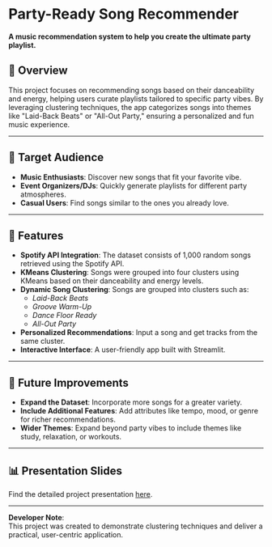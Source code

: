 # Party-Ready Song Recommender  

**A music recommendation system to help you create the ultimate party playlist.**  

## 📖 Overview  
This project focuses on recommending songs based on their danceability and energy, helping users curate playlists tailored to specific party vibes. By leveraging clustering techniques, the app categorizes songs into themes like "Laid-Back Beats" or "All-Out Party," ensuring a personalized and fun music experience.  

---

## 🎯 Target Audience  
- **Music Enthusiasts**: Discover new songs that fit your favorite vibe.  
- **Event Organizers/DJs**: Quickly generate playlists for different party atmospheres.  
- **Casual Users**: Find songs similar to the ones you already love.  

---

## 🔑 Features  
- **Spotify API Integration**: The dataset consists of 1,000 random songs retrieved using the Spotify API.  
- **KMeans Clustering**: Songs were grouped into four clusters using KMeans based on their danceability and energy levels.  
- **Dynamic Song Clustering**: Songs are grouped into clusters such as:  
  - *Laid-Back Beats*  
  - *Groove Warm-Up*  
  - *Dance Floor Ready*  
  - *All-Out Party*  
- **Personalized Recommendations**: Input a song and get tracks from the same cluster.  
- **Interactive Interface**: A user-friendly app built with Streamlit.  

---

## 🚀 Future Improvements  
- **Expand the Dataset**: Incorporate more songs for a greater variety.  
- **Include Additional Features**: Add attributes like tempo, mood, or genre for richer recommendations.  
- **Wider Themes**: Expand beyond party vibes to include themes like study, relaxation, or workouts.  

---

## 📊 Presentation Slides  
Find the detailed project presentation [here](https://docs.google.com/presentation/d/1RrUhVK-6eGxOcmYB7JaeTmg1DC1fen5GOWX8K4h_pVM/edit?usp=sharing).  

---

**Developer Note**:  
This project was created to demonstrate clustering techniques and deliver a practical, user-centric application.
